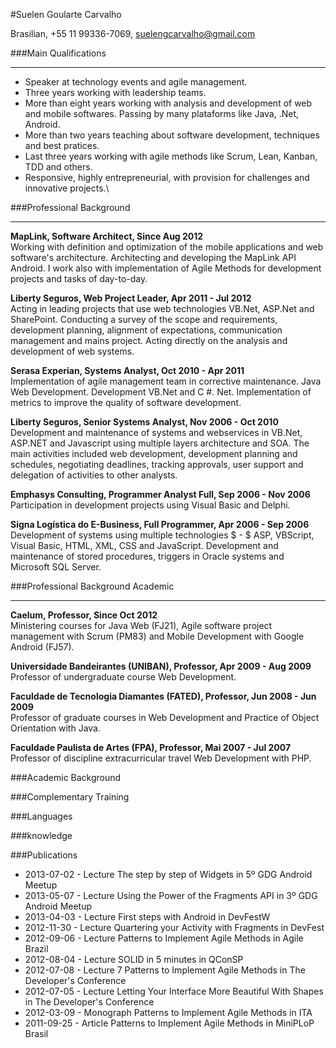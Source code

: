 #Suelen Goularte Carvalho

Brasilian, +55 11 99336-7069, suelengcarvalho@gmail.com


###Main Qualifications
***
- Speaker at technology events and agile management.
- Three years working with leadership teams.
- More than eight years working with analysis and development of web and mobile softwares. Passing by many plataforms like Java, .Net, Android.
- More than two years teaching about software development, techniques and best pratices. 
- Last three years working with agile methods like Scrum, Lean, Kanban, TDD and others. 
- Responsive, highly entrepreneurial, with provision for challenges and innovative projects.\\


###Professional Background
***
<b>MapLink, Software Architect, Since Aug 2012</b><br />
Working with definition and optimization of the mobile applications and web software's architecture. Architecting and developing the MapLink API Android. I work also with implementation of Agile Methods for development projects and tasks of day-to-day.<br /> 

<b>Liberty Seguros, Web Project Leader, Apr 2011 - Jul 2012</b><br />
Acting in leading projects that use web technologies VB.Net, ASP.Net and SharePoint. Conducting a survey of the scope and requirements, development planning, alignment of expectations, communication management and mains project. Acting directly on the analysis and development of web systems.<br />

<b>Serasa Experian, Systems Analyst, Oct 2010 - Apr 2011</b><br />
Implementation of agile management team in corrective maintenance. Java Web Development. Development VB.Net and C \#. Net. Implementation of metrics to improve the quality of software development.<br />

<b>Liberty Seguros, Senior Systems Analyst, Nov 2006 - Oct 2010</b><br />
Development and maintenance of systems and webservices in VB.Net, ASP.NET and Javascript using multiple layers architecture and SOA. The main activities included web development, development planning and schedules, negotiating deadlines, tracking approvals, user support and delegation of activities to other analysts.<br />

<b>Emphasys Consulting, Programmer Analyst Full, Sep 2006 - Nov 2006</b><br />
Participation in development projects using Visual Basic and Delphi.<br />

<b>Signa Logística do E-Business, Full Programmer, Apr 2006 - Sep 2006</b><br />
Development of systems using multiple technologies $ - $ ASP, VBScript, Visual Basic, HTML, XML, CSS and JavaScript. Development and maintenance of stored procedures, triggers in Oracle systems and Microsoft SQL Server.<br />


###Professional Background Academic
***
<b>Caelum, Professor, Since Oct 2012</b><br />
Ministering courses for Java Web (FJ21), Agile software project management with Scrum (PM83) and Mobile Development with Google Android (FJ57).<br />

<b>Universidade Bandeirantes (UNIBAN), Professor, Apr 2009 - Aug 2009</b><br />
Professor of undergraduate course Web Development.<br />

<b>Faculdade de Tecnologia Diamantes (FATED), Professor, Jun 2008 - Jun 2009</b><br />
Professor of graduate courses in Web Development and Practice of Object Orientation with Java.<br />

<b>Faculdade Paulista de Artes (FPA), Professor, Mai 2007 - Jul 2007</b><br />
Professor of discipline extracurricular travel Web Development with PHP.<br />

###Academic Background

###Complementary Training

###Languages

###knowledge

###Publications

- 2013-07-02 - Lecture The step by step of Widgets in 5º GDG Android Meetup
- 2013-05-07 - Lecture Using the Power of the Fragments API in 3º GDG Android Meetup
- 2013-04-03 - Lecture First steps with Android in DevFestW
- 2012-11-30 - Lecture Quartering your Activity with Fragments in DevFest
- 2012-09-06 - Lecture Patterns to Implement Agile Methods in Agile Brazil
- 2012-08-04 - Lecture SOLID in 5 minutes in QConSP
- 2012-07-08 - Lecture 7 Patterns to Implement Agile Methods in The Developer\'s Conference
- 2012-07-05 - Lecture Letting Your Interface More Beautiful With Shapes in The Developer\'s Conference
- 2012-03-09 - Monograph Patterns to Implement Agile Methods in ITA
- 2011-09-25 - Article Patterns to Implement Agile Methods in MiniPLoP Brasil


